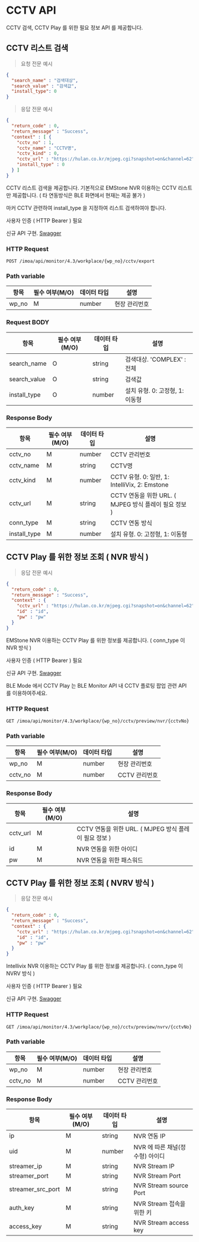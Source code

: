# CCTV API

CCTV 검색, CCTV Play 를 위한 필요 정보 API 를 제공합니다.


## CCTV 리스트 검색

> 요청 전문 예시

```JSON
{
  "search_name" : "검색대상",
  "search_value" : "검색값",
  "install_type": 0
}

```

> 응답 전문 예시

```JSON
{
  "return_code" : 0,
  "return_message" : "Success",
  "context" : [ {
    "cctv_no" : 1,
    "cctv_name" : "CCTV명",
    "cctv_kind" : 0,
    "cctv_url" : "https://hulan.co.kr/mjpeg.cgi?snapshot=on&channel=62",
    "install_type" : 0
  } ]
}
```

CCTV 리스트 검색을 제공합니다.
기본적으로 EMStone NVR 이용하는 CCTV 리스트만 제공합니다. ( 타 연동방식은 BLE 화면에서 현재는 제공 불가 )

마커 CCTV 관련하여 install_type 을 지정하여 리스트 검색하여야 합니다.

<aside class="notice">
사용자 인증 ( HTTP Bearer ) 필요 
</aside>

신규 API 구현. [Swagger](https://ras.hulandev.co.kr/imoa/swagger-ui/index.html#/%5B4.3%5D%20IMOS%20%ED%98%84%EC%9E%A5%EA%B4%80%EC%A0%9C%20CCTV%20API%20/exportUsingPOST)

### HTTP Request

`POST /imoa/api/monitor/4.3/workplace/{wp_no}/cctv/export`


### Path variable

항목 | 필수 여부(M/O) | 데이터 타입 | 설명
--------- |------------| -----------| -----------
wp_no | M          | number | 현장 관리번호

### Request BODY

항목 | 필수 여부(M/O) | 데이터 타입 | 설명
--------- |------------| -----------| -----------
search_name | O          | string | 검색대상. 'COMPLEX' : 전체
search_value | O          | string | 검색값
install_type | O          | number | 설치 유형. 0: 고정형, 1: 이동형


### Response Body

항목 | 필수 여부(M/O) | 데이터 타입   | 설명
--------- |------------|----------| -----------
cctv_no | M          | number  | CCTV 관리번호
cctv_name | M          | string | CCTV명                                        
cctv_kind | M          | number | CCTV 유형. 0: 일반, 1: IntelliVix, 2: Emstone    
cctv_url | M          | string | CCTV 연동을 위한 URL. ( MJPEG 방식 플레이 필요 정보 )      
conn_type | M          | string | CCTV 연동 방식                                   
install_type | M          | number | 설치 유형. 0: 고정형, 1: 이동형                        


## CCTV Play 를 위한 정보 조회 ( NVR 방식 )

> 응답 전문 예시

```JSON
{
  "return_code" : 0,
  "return_message" : "Success",
  "context" : {
    "cctv_url" : "https://hulan.co.kr/mjpeg.cgi?snapshot=on&channel=62",
    "id" : "id",
    "pw" : "pw"
  } 
}
```

EMStone NVR 이용하는 CCTV Play 를 위한 정보를 제공합니다. ( conn_type 이 NVR 방식 )

<aside class="notice">
사용자 인증 ( HTTP Bearer ) 필요 
</aside>

신규 API 구현. [Swagger](https://ras.hulandev.co.kr/imoa/swagger-ui/index.html#/%5B4.3%5D%20IMOS%20%ED%98%84%EC%9E%A5%EA%B4%80%EC%A0%9C%20CCTV%20API%20/viewUsingGET) 

<aside class="notice">
BLE Mode 에서 CCTV Play 는 BLE Monitor API 내 CCTV 플로팅 팝업 관련 API 를 이용하여주세요.    
</aside>


### HTTP Request

`GET /imoa/api/monitor/4.3/workplace/{wp_no}/cctv/preview/nvr/{cctvNo}`

### Path variable

항목 | 필수 여부(M/O) | 데이터 타입 | 설명
--------- |------------| -----------| -----------
wp_no | M          | number | 현장 관리번호
cctv_no | M          | number | CCTV 관리번호


### Response Body

항목 | 필수 여부(M/O) | 설명
--------- |------------| -----------
cctv_url | M          | CCTV 연동을 위한 URL. ( MJPEG 방식 플레이 필요 정보 )
id  | M          | NVR 연동을 위한 아이디
pw  | M          | NVR 연동을 위한 패스워드


## CCTV Play 를 위한 정보 조회 ( NVRV 방식 )

> 응답 전문 예시

```JSON
{
  "return_code" : 0,
  "return_message" : "Success",
  "context" : {
    "cctv_url" : "https://hulan.co.kr/mjpeg.cgi?snapshot=on&channel=62",
    "id" : "id",
    "pw" : "pw"
  } 
}
```

Intellivix NVR 이용하는 CCTV Play 를 위한 정보를 제공합니다. ( conn_type 이 NVRV 방식 )

<aside class="notice">
사용자 인증 ( HTTP Bearer ) 필요 
</aside>

신규 API 구현. [Swagger](https://ras.hulandev.co.kr/imoa/swagger-ui/index.html#/%5B4.3%5D%20IMOS%20%ED%98%84%EC%9E%A5%EA%B4%80%EC%A0%9C%20CCTV%20API%20/previewUsingGET)

### HTTP Request

`GET /imoa/api/monitor/4.3/workplace/{wp_no}/cctv/preview/nvrv/{cctvNo}`

### Path variable

항목 | 필수 여부(M/O) | 데이터 타입 | 설명
--------- |------------| -----------| -----------
wp_no | M          | number | 현장 관리번호
cctv_no | M          | number | CCTV 관리번호


### Response Body

항목 | 필수 여부(M/O) | 데이터 타입 | 설명
--------- |------------| -----------| -----------
ip | M          | string | NVR 연동 IP
uid  | M          | number | NVR 에 따른 채널(정수형) 아이디
streamer_ip  | M          | string | NVR Stream IP
streamer_port  | M          | string | NVR Stream Port
streamer_src_port  | M          | string | NVR Stream source Port
auth_key  | M          | string | NVR Stream 접속을 위한 키
access_key  | M          | string | NVR Stream access key
